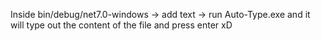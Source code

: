 Inside bin/debug/net7.0-windows -> add text -> run Auto-Type.exe and it will type out the content of the file and press enter xD
